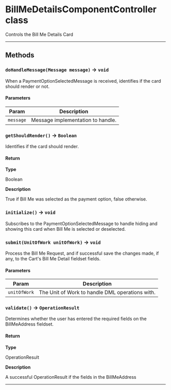 # BillMeDetailsComponentController class

Controls the Bill Me Details Card

---
## Methods
### `doHandleMessage(Message message)` → `void`

When a PaymentOptionSelectedMessage is received, identifies if the card should render or not.

#### Parameters
|Param|Description|
|-----|-----------|
|`message` |  Message implementation to handle. |

### `getShouldRender()` → `Boolean`

Identifies if the card should render.

#### Return

**Type**

Boolean

**Description**

True if Bill Me was selected as the payment option, false otherwise.

### `initialize()` → `void`

Subscribes to the PaymentOptionSelectedMessage to handle hiding and showing this card when Bill Me is selected or deselected.

### `submit(UnitOfWork unitOfWork)` → `void`

Process the Bill Me Request, and if successful save the changes made, if any, to the Cart's Bill Me Detail fieldset fields.

#### Parameters
|Param|Description|
|-----|-----------|
|`unitOfWork` |  The Unit of Work to handle DML operations with. |

### `validate()` → `OperationResult`

Determines whether the user has entered the required fields on the BillMeAddress fieldset.

#### Return

**Type**

OperationResult

**Description**

A successful OperationResult if the fields in the BillMeAddress

---
